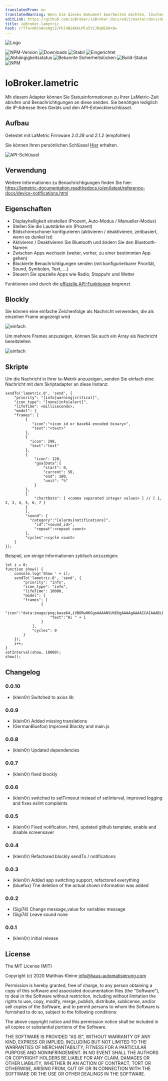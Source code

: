 ```yaml
---
translatedFrom: en
translatedWarning: Wenn Sie dieses Dokument bearbeiten möchten, löschen Sie bitte das Feld "translationsFrom". Andernfalls wird dieses Dokument automatisch erneut übersetzt
editLink: https://github.com/ioBroker/ioBroker.docs/edit/master/docs/de/adapterref/iobroker.lametric/README.md
title: ioBroker.lametric
hash: rrTTa+nRCnAnxHgtZ/Fhl4BSAKkLMlo5Y1JRqNIm9+Q=
---
```

![Logo](../../../en/adapterref/iobroker.lametric/admin/lametric.png)

![NPM-Version](http://img.shields.io/npm/v/iobroker.lametric.svg)
![Downloads](https://img.shields.io/npm/dm/iobroker.lametric.svg)
![Stabil](http://iobroker.live/badges/lametric-stable.svg)
![Eingerichtet](http://iobroker.live/badges/lametric-installed.svg)
![Abhängigkeitsstatus](https://img.shields.io/david/klein0r/iobroker.lametric.svg)
![Bekannte Sicherheitslücken](https://snyk.io/test/github/klein0r/ioBroker.lametric/badge.svg)
![Build-Status](http://img.shields.io/travis/klein0r/ioBroker.lametric.svg)
![NPM](https://nodei.co/npm/iobroker.lametric.png?downloads=true)

# IoBroker.lametric
Mit diesem Adapter können Sie Statusinformationen zu Ihrer LaMetric-Zeit abrufen und Benachrichtigungen an diese senden.
Sie benötigen lediglich die IP-Adresse Ihres Geräts und den API-Entwicklerschlüssel.

## Aufbau
Getestet mit LaMetric Firmware *2.0.28* und *2.1.2* (empfohlen)

Sie können Ihren persönlichen Schlüssel [Hier](https://developer.lametric.com/) erhalten.

![API-Schlüssel](../../../en/adapterref/iobroker.lametric/docs/apiKey.png)

## Verwendung
Weitere Informationen zu Benachrichtigungen finden Sie hier: https://lametric-documentation.readthedocs.io/en/latest/reference-docs/device-notifications.html

## Eigenschaften
- Displayhelligkeit einstellen (Prozent, Auto-Modus / Manueller-Modus)
- Stellen Sie die Lautstärke ein (Prozent)
- Bildschirmschoner konfigurieren (aktivieren / deaktivieren, zeitbasiert, wenn es dunkel ist)
- Aktivieren / Deaktivieren Sie Bluetooth und ändern Sie den Bluetooth-Namen
- Zwischen Apps wechseln (weiter, vorher, zu einer bestimmten App gehen)
- Blockierte Benachrichtigungen senden (mit konfigurierbarer Priorität, Sound, Symbolen, Text, ...)
- Steuern Sie spezielle Apps wie Radio, Stoppuhr und Wetter

Funktionen sind durch die [offizielle API-Funktionen](https://lametric-documentation.readthedocs.io/en/latest/reference-docs/lametric-time-reference.html) begrenzt.

## Blockly
Sie können eine einfache Zeichenfolge als Nachricht verwenden, die als einzelner Frame angezeigt wird

![einfach](../../../en/adapterref/iobroker.lametric/docs/blockly1.png)

Um mehrere Frames anzuzeigen, können Sie auch ein Array als Nachricht bereitstellen

![einfach](../../../en/adapterref/iobroker.lametric/docs/blockly2.png)

## Skripte
Um die Nachricht in Ihrer la-Metrik anzuzeigen, senden Sie einfach eine Nachricht mit dem Skriptadapter an diese Instanz:

```
sendTo('lametric.0', 'send', {
    "priority": "[info|warning|critical]",
    "icon_type": "[none|info|alert]",
    "lifeTime": <milliseconds>,
    "model": {
    "frames": [
         {
            "icon":"<icon id or base64 encoded binary>",
            "text":"<text>"
         },
         {
           "icon": 298,
           "text":"text"
         },
         {
             "icon": 120,
             "goalData":{
                 "start": 0,
                 "current": 50,
                 "end": 100,
                 "unit": "%"
             }
         },
         {
             "chartData": [ <comma separated integer values> ] // [ 1, 2, 3, 4, 5, 6, 7 ]
         }
         ],
         "sound": {
           "category":"[alarms|notifications]",
             "id":"<sound_id>",
             "repeat":<repeat count>
         },
         "cycles":<cycle count>
    }
});
```

Beispiel, um einige Informationen zyklisch anzuzeigen:

```
let i = 0;
function show() {
    console.log('Show ' + i);
    sendTo('lametric.0', 'send', {
        "priority": "info",
        "icon_type": "info",
        "lifeTime": 10000,
        "model": {
        "frames": [
                {
                    "icon":"data:image/png;base64,iVBORw0KGgoAAAANSUhEUgAAAAgAAAAICAIAAABLbSncAAAAAXNSR0IArs4c6QAAAARnQU1BAACxjwv8YQUAAAAJcEhZcwAADsMAAA7DAcdvqGQAAAAYdEVYdFNvZnR3YXJlAHBhaW50Lm5ldCA0LjEuNWRHWFIAAAAySURBVBhXY4AAYdcKk1lngCSUDwHIfAQbzgLqgDCgIqRLwFkQCYQoBAD5EATl4wQMDADhuxQzaDgX0gAAAABJRU5ErkJggg==",
                    "text":"Hi " + i
                }
            ],
            "cycles": 0
        }
    });
    i++;
}
setInterval(show, 10000);
show();
```

## Changelog

### 0.0.10

* (klein0r) Switched to axios lib

### 0.0.9

* (klein0r) Added missing translations
* (GermanBluefox) Improved Blockly and main.js

### 0.0.8

* (klein0r) Updated dependencies

### 0.0.7

* (klein0r) fixed blockly

### 0.0.6

* (klein0r) switched to setTimeout instead of setInterval, improved logging and fixes eslint complaints

### 0.0.5

* (klein0r) Fixed notification, html, updated github template, enable and disable screensaver

### 0.0.4

* (klein0r) Refactored blockly sendTo / notifications

### 0.0.3

* (klein0r) Added app switching support, refactored everything
* (bluefox) The deletion of the actual shown information was added

### 0.0.2

* (Sigi74) Change message_value for variables message
* (Sigi74) Leave sound none

### 0.0.1

* (klein0r) initial release

## License

The MIT License (MIT)

Copyright (c) 2020 Matthias Kleine <info@haus-automatisierung.com>

Permission is hereby granted, free of charge, to any person obtaining a copy
of this software and associated documentation files (the "Software"), to deal
in the Software without restriction, including without limitation the rights
to use, copy, modify, merge, publish, distribute, sublicense, and/or sell
copies of the Software, and to permit persons to whom the Software is
furnished to do so, subject to the following conditions:

The above copyright notice and this permission notice shall be included in
all copies or substantial portions of the Software.

THE SOFTWARE IS PROVIDED "AS IS", WITHOUT WARRANTY OF ANY KIND, EXPRESS OR
IMPLIED, INCLUDING BUT NOT LIMITED TO THE WARRANTIES OF MERCHANTABILITY,
FITNESS FOR A PARTICULAR PURPOSE AND NONINFRINGEMENT. IN NO EVENT SHALL THE
AUTHORS OR COPYRIGHT HOLDERS BE LIABLE FOR ANY CLAIM, DAMAGES OR OTHER
LIABILITY, WHETHER IN AN ACTION OF CONTRACT, TORT OR OTHERWISE, ARISING FROM,
OUT OF OR IN CONNECTION WITH THE SOFTWARE OR THE USE OR OTHER DEALINGS IN
THE SOFTWARE.